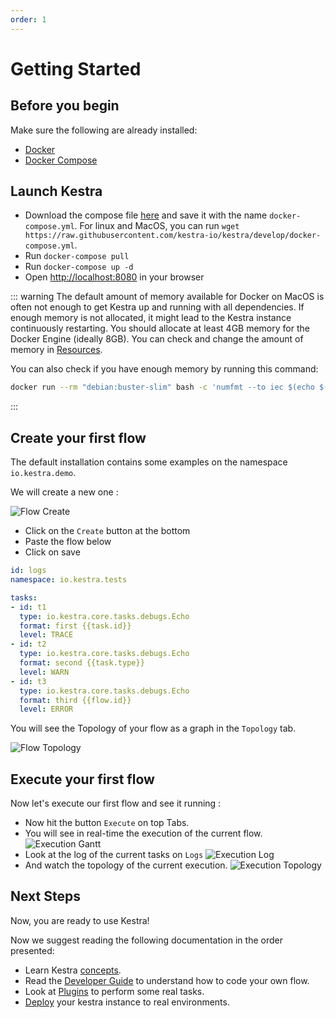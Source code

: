 ```yaml
---
order: 1
---
```


# Getting Started


## Before you begin
Make sure the following are already installed:
- [Docker](https://docs.docker.com/engine/install/)
- [Docker Compose](https://docs.docker.com/compose/install/)

## Launch Kestra

- Download the compose file [here](https://github.com/kestra-io/kestra/blob/develop/docker-compose.yml) and save it with the name `docker-compose.yml`. For linux and MacOS, you can run `wget https://raw.githubusercontent.com/kestra-io/kestra/develop/docker-compose.yml`.
- Run `docker-compose pull`
- Run `docker-compose up -d`
- Open [http://localhost:8080](http://localhost:8080) in your browser


::: warning
The default amount of memory available for Docker on MacOS is often not enough to get Kestra up and running with all dependencies. If enough memory is not allocated, it might lead to the Kestra instance continuously restarting. You should allocate at least 4GB memory for the Docker Engine (ideally 8GB). You can check and change the amount of memory in [Resources](https://docs.docker.com/docker-for-mac/#resources).

You can also check if you have enough memory by running this command:
```bash
docker run --rm "debian:buster-slim" bash -c 'numfmt --to iec $(echo $(($(getconf _PHYS_PAGES) * $(getconf PAGE_SIZE))))'
```
:::


## Create your first flow
The default installation contains some examples on the namespace `io.kestra.demo`.

We will create a new one :

![Flow Create](./assets/flow-2.png)

* Click on the `Create` button at the bottom
* Paste the flow below
* Click on save

```yaml
id: logs
namespace: io.kestra.tests

tasks:
- id: t1
  type: io.kestra.core.tasks.debugs.Echo
  format: first {{task.id}}
  level: TRACE
- id: t2
  type: io.kestra.core.tasks.debugs.Echo
  format: second {{task.type}}
  level: WARN
- id: t3
  type: io.kestra.core.tasks.debugs.Echo
  format: third {{flow.id}}
  level: ERROR
```

You will see the Topology of your flow as a graph in the `Topology` tab.

![Flow Topology](./assets/flow-3.png)


## Execute your first flow
Now let's execute our first flow and see it running :

* Now hit the button `Execute` on top Tabs.
* You will see in real-time the execution of the current flow.
![Execution Gantt](./assets/execution-1.png)
* Look at the log of the current tasks on `Logs`
![Execution Log](./assets/execution-2.png)
* And watch the topology of the current execution.
![Execution Topology](./assets/execution-3.png)


## Next Steps
Now, you are ready to use Kestra!

Now we suggest reading the following documentation in the order presented:
- Learn Kestra [concepts](../concepts).
- Read the [Developer Guide](../developer-guide) to understand how to code your own flow.
- Look at [Plugins](../../plugins) to perform some real tasks.
- [Deploy](../administrator-guide) your kestra instance to real environments.

